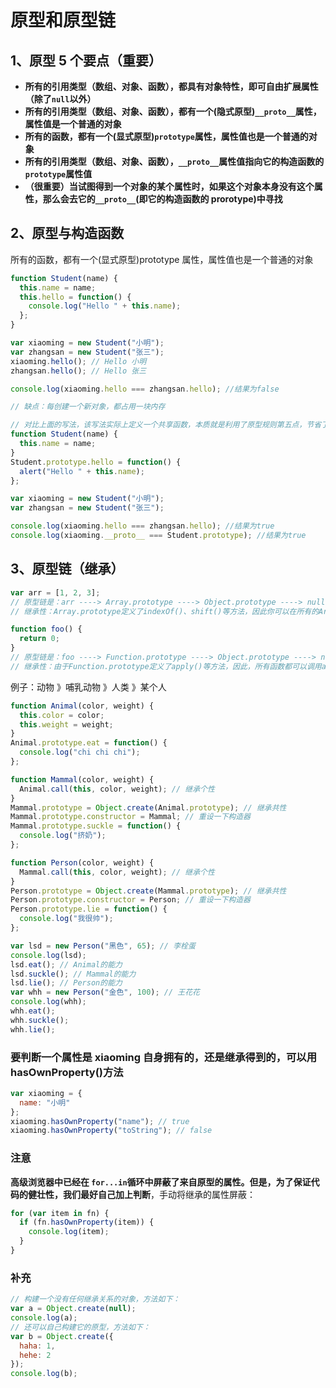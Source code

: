 # 原型和原型链

## 1、原型 5 个要点（重要）

- **所有的引用类型（数组、对象、函数），都具有对象特性，即可自由扩展属性（除了`null`以外）**
- **所有的引用类型（数组、对象、函数），都有一个(隐式原型)`__proto__`属性，属性值是一个普通的对象**
- **所有的函数，都有一个(显式原型)`prototype`属性，属性值也是一个普通的对象**
- **所有的引用类型（数组、对象、函数），`__proto__`属性值指向它的构造函数的`prototype`属性值**
- **（很重要）当试图得到一个对象的某个属性时，如果这个对象本身没有这个属性，那么会去它的`__proto__`(即它的构造函数的 prorotype)中寻找**

## 2、原型与构造函数

所有的函数，都有一个(显式原型)prototype 属性，属性值也是一个普通的对象

```js
function Student(name) {
  this.name = name;
  this.hello = function() {
    console.log("Hello " + this.name);
  };
}

var xiaoming = new Student("小明");
var zhangsan = new Student("张三");
xiaoming.hello(); // Hello 小明
zhangsan.hello(); // Hello 张三

console.log(xiaoming.hello === zhangsan.hello); //结果为false

// 缺点：每创建一个新对象，都占用一块内存
```

```js
// 对比上面的写法，该写法实际上定义一个共享函数，本质就是利用了原型规则第五点，节省了很多内存
function Student(name) {
  this.name = name;
}
Student.prototype.hello = function() {
  alert("Hello " + this.name);
};

var xiaoming = new Student("小明");
var zhangsan = new Student("张三");

console.log(xiaoming.hello === zhangsan.hello); //结果为true
console.log(xiaoming.__proto__ === Student.prototype); //结果为true
```

## 3、原型链（继承）

```js
var arr = [1, 2, 3];
// 原型链是：arr ----> Array.prototype ----> Object.prototype ----> null
// 继承性：Array.prototype定义了indexOf()、shift()等方法，因此你可以在所有的Array对象上直接调用这些方法

function foo() {
  return 0;
}
// 原型链是：foo ----> Function.prototype ----> Object.prototype ----> null
// 继承性：由于Function.prototype定义了apply()等方法，因此，所有函数都可以调用apply()方法
```

例子：动物 》哺乳动物 》人类 》某个人

```js
function Animal(color, weight) {
  this.color = color;
  this.weight = weight;
}
Animal.prototype.eat = function() {
  console.log("chi chi chi");
};

function Mammal(color, weight) {
  Animal.call(this, color, weight); // 继承个性
}
Mammal.prototype = Object.create(Animal.prototype); // 继承共性
Mammal.prototype.constructor = Mammal; // 重设一下构造器
Mammal.prototype.suckle = function() {
  console.log("挤奶");
};

function Person(color, weight) {
  Mammal.call(this, color, weight); // 继承个性
}
Person.prototype = Object.create(Mammal.prototype); // 继承共性
Person.prototype.constructor = Person; // 重设一下构造器
Person.prototype.lie = function() {
  console.log("我很帅");
};

var lsd = new Person("黑色", 65); // 李栓蛋
console.log(lsd);
lsd.eat(); // Animal的能力
lsd.suckle(); // Mammal的能力
lsd.lie(); // Person的能力
var whh = new Person("金色", 100); // 王花花
console.log(whh);
whh.eat();
whh.suckle();
whh.lie();
```

### 要判断一个属性是 xiaoming 自身拥有的，还是继承得到的，可以用 hasOwnProperty()方法

```js
var xiaoming = {
  name: "小明"
};
xiaoming.hasOwnProperty("name"); // true
xiaoming.hasOwnProperty("toString"); // false
```

### 注意

**高级浏览器中已经在 `for...in`循环中屏蔽了来自原型的属性。但是，为了保证代码的健壮性，我们最好自己加上判断**，手动将继承的属性屏蔽：

```js
for (var item in fn) {
  if (fn.hasOwnProperty(item)) {
    console.log(item);
  }
}
```

### 补充

```js
// 构建一个没有任何继承关系的对象，方法如下：
var a = Object.create(null);
console.log(a);
// 还可以自己构建它的原型，方法如下：
var b = Object.create({
  haha: 1,
  hehe: 2
});
console.log(b);
```
